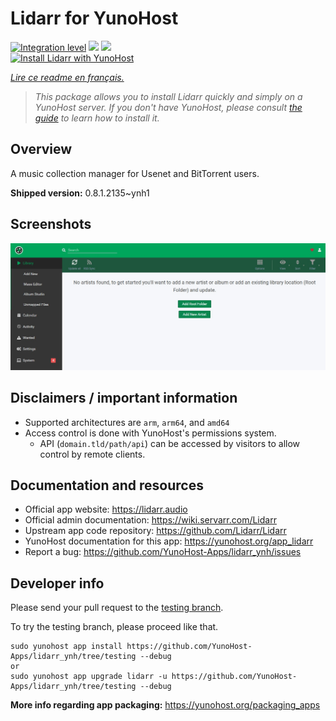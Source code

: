 <!--
N.B.: This README was automatically generated by https://github.com/YunoHost/apps/tree/master/tools/README-generator
It shall NOT be edited by hand.
-->

# Lidarr for YunoHost

[![Integration level](https://dash.yunohost.org/integration/lidarr.svg)](https://dash.yunohost.org/appci/app/lidarr) ![](https://ci-apps.yunohost.org/ci/badges/lidarr.status.svg) ![](https://ci-apps.yunohost.org/ci/badges/lidarr.maintain.svg)  
[![Install Lidarr with YunoHost](https://install-app.yunohost.org/install-with-yunohost.svg)](https://install-app.yunohost.org/?app=lidarr)

*[Lire ce readme en français.](./README_fr.md)*

> *This package allows you to install Lidarr quickly and simply on a YunoHost server.
If you don't have YunoHost, please consult [the guide](https://yunohost.org/#/install) to learn how to install it.*

## Overview

A music collection manager for Usenet and BitTorrent users.

**Shipped version:** 0.8.1.2135~ynh1



## Screenshots

![](./doc/screenshots/screenshot.jpg)

## Disclaimers / important information

* Supported architectures are `arm`, `arm64`, and `amd64`
* Access control is done with YunoHost's permissions system.
  * API (`domain.tld/path/api`) can be accessed by visitors to allow control by remote clients.

## Documentation and resources

* Official app website: https://lidarr.audio
* Official admin documentation: https://wiki.servarr.com/Lidarr
* Upstream app code repository: https://github.com/Lidarr/Lidarr
* YunoHost documentation for this app: https://yunohost.org/app_lidarr
* Report a bug: https://github.com/YunoHost-Apps/lidarr_ynh/issues

## Developer info

Please send your pull request to the [testing branch](https://github.com/YunoHost-Apps/lidarr_ynh/tree/testing).

To try the testing branch, please proceed like that.
```
sudo yunohost app install https://github.com/YunoHost-Apps/lidarr_ynh/tree/testing --debug
or
sudo yunohost app upgrade lidarr -u https://github.com/YunoHost-Apps/lidarr_ynh/tree/testing --debug
```

**More info regarding app packaging:** https://yunohost.org/packaging_apps